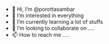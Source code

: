 - 👋 Hi, I’m @porottasambar
- 👀 I’m interested in everything
- 🌱 I’m currently learning a lot of stuffs
- 💞️ I’m looking to collaborate on ....
- 📫 How to reach me ....

<!---
porottasambar/porottasambar is a ✨ special ✨ repository because its `README.md` (this file) appears on your GitHub profile.
You can click the Preview link to take a look at your changes.
--->
